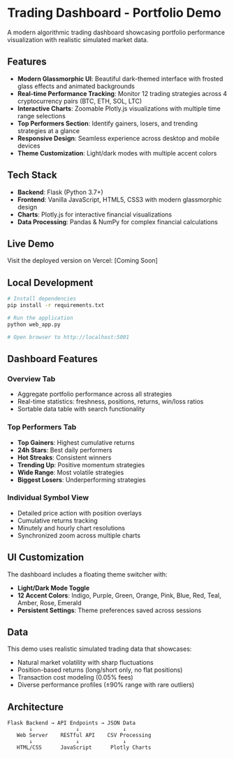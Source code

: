# Trading Dashboard - Portfolio Demo

A modern algorithmic trading dashboard showcasing portfolio performance visualization with realistic simulated market data.

## Features

- **Modern Glassmorphic UI**: Beautiful dark-themed interface with frosted glass effects and animated backgrounds
- **Real-time Performance Tracking**: Monitor 12 trading strategies across 4 cryptocurrency pairs (BTC, ETH, SOL, LTC)
- **Interactive Charts**: Zoomable Plotly.js visualizations with multiple time range selections
- **Top Performers Section**: Identify gainers, losers, and trending strategies at a glance
- **Responsive Design**: Seamless experience across desktop and mobile devices
- **Theme Customization**: Light/dark modes with multiple accent colors

## Tech Stack

- **Backend**: Flask (Python 3.7+)
- **Frontend**: Vanilla JavaScript, HTML5, CSS3 with modern glassmorphic design
- **Charts**: Plotly.js for interactive financial visualizations
- **Data Processing**: Pandas & NumPy for complex financial calculations

## Live Demo

Visit the deployed version on Vercel: [Coming Soon]

## Local Development

```bash
# Install dependencies
pip install -r requirements.txt

# Run the application
python web_app.py

# Open browser to http://localhost:5001
```

## Dashboard Features

### Overview Tab
- Aggregate portfolio performance across all strategies
- Real-time statistics: freshness, positions, returns, win/loss ratios
- Sortable data table with search functionality

### Top Performers Tab
- **Top Gainers**: Highest cumulative returns
- **24h Stars**: Best daily performers
- **Hot Streaks**: Consistent winners
- **Trending Up**: Positive momentum strategies
- **Wide Range**: Most volatile strategies
- **Biggest Losers**: Underperforming strategies

### Individual Symbol View
- Detailed price action with position overlays
- Cumulative returns tracking
- Minutely and hourly chart resolutions
- Synchronized zoom across multiple charts

## UI Customization

The dashboard includes a floating theme switcher with:
- **Light/Dark Mode Toggle**
- **12 Accent Colors**: Indigo, Purple, Green, Orange, Pink, Blue, Red, Teal, Amber, Rose, Emerald
- **Persistent Settings**: Theme preferences saved across sessions

## Data

This demo uses realistic simulated trading data that showcases:
- Natural market volatility with sharp fluctuations
- Position-based returns (long/short only, no flat positions)
- Transaction cost modeling (0.05% fees)
- Diverse performance profiles (±90% range with rare outliers)

## Architecture

```
Flask Backend → API Endpoints → JSON Data
       ↓              ↓              ↓
   Web Server    RESTful API    CSV Processing
       ↓              ↓              ↓
   HTML/CSS      JavaScript      Plotly Charts
```

